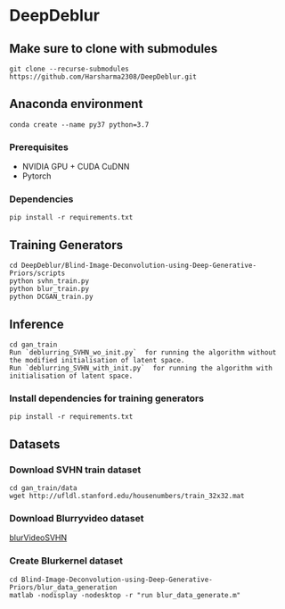 # DeepDeblur

## Make sure to clone with submodules
```
git clone --recurse-submodules https://github.com/Harsharma2308/DeepDeblur.git
```

## Anaconda environment
```
conda create --name py37 python=3.7
```


### Prerequisites
- NVIDIA GPU + CUDA CuDNN
- Pytorch

### Dependencies
```
pip install -r requirements.txt
```


## Training Generators
```
cd DeepDeblur/Blind-Image-Deconvolution-using-Deep-Generative-Priors/scripts
python svhn_train.py
python blur_train.py
python DCGAN_train.py
```
## Inference
```
cd gan_train
Run `deblurring_SVHN_wo_init.py`  for running the algorithm without the modified initialisation of latent space.
Run `deblurring_SVHN_with_init.py`  for running the algorithm with initialisation of latent space.
```


### Install dependencies for training generators
```
pip install -r requirements.txt
```

## Datasets

### Download SVHN train dataset 
```
cd gan_train/data
wget http://ufldl.stanford.edu/housenumbers/train_32x32.mat
```

### Download Blurryvideo dataset
[blurVideoSVHN](https://drive.google.com/drive/folders/15aGZ9PlWYYpyENXTiInfvIZACP89-f8E?usp=sharing)

### Create Blurkernel dataset
```
cd Blind-Image-Deconvolution-using-Deep-Generative-Priors/blur_data_generation
matlab -nodisplay -nodesktop -r "run blur_data_generate.m"
```
